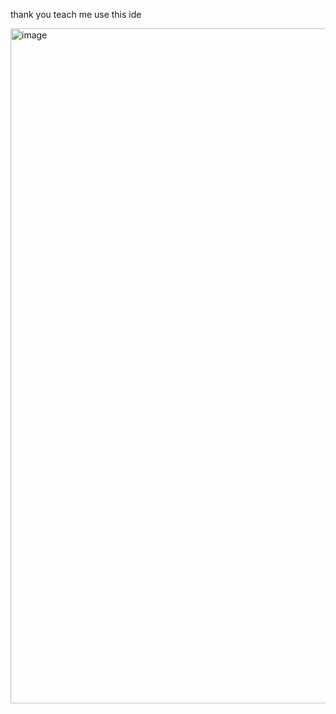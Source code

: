 thank you teach me use this ide

<img width="1920" height="1080" alt="image" src="https://github.com/user-attachments/assets/ef4987c9-f50d-472f-a71d-364554d504e0" />
